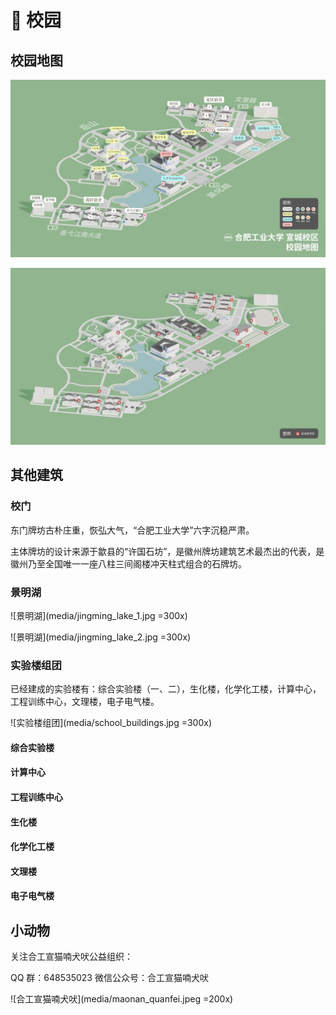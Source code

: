 # 🦢 校园

## 校园地图

![合工宣校园地图](media/HFUTXC_map.jpg)

![自动售货机地图](media/vending_map.jpg)

## 其他建筑

### 校门

东门牌坊古朴庄重，恢弘大气，“合肥工业大学”六字沉稳严肃。

主体牌坊的设计来源于歙县的“许国石坊”，是徽州牌坊建筑艺术最杰出的代表，是徽州乃至全国唯一一座八柱三间阁楼冲天柱式组合的石牌坊。

### 景明湖

![景明湖](media/jingming_lake_1.jpg =300x)

![景明湖](media/jingming_lake_2.jpg =300x)

### 实验楼组团

已经建成的实验楼有：综合实验楼（一、二），生化楼，化学化工楼，计算中心，工程训练中心，文理楼，电子电气楼。

![实验楼组团](media/school_buildings.jpg =300x)

#### 综合实验楼

#### 计算中心

#### 工程训练中心

#### 生化楼

#### 化学化工楼

#### 文理楼

#### 电子电气楼

## 小动物

关注合工宣猫喃犬吠公益组织：

QQ 群：648535023
微信公众号：合工宣猫喃犬吠

![合工宣猫喃犬吠](media/maonan_quanfei.jpeg =200x)
